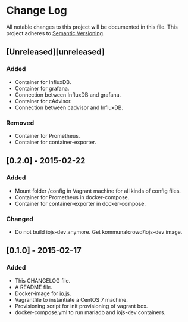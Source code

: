# Change Log
All notable changes to this project will be documented in this file.
This project adheres to [Semantic Versioning](http://semver.org/).

## [Unreleased][unreleased]
### Added
- Container for InfluxDB.
- Container for grafana.
- Connection between InfluxDB and grafana.
- Container for cAdvisor.
- Connection between cadvisor and InfluxDB.
### Removed
- Container for Prometheus.
- Container for container-exporter.

## [0.2.0] - 2015-02-22
### Added
- Mount folder /config in Vagrant machine for all kinds of config files.
- Container for Prometheus in docker-compose.
- Container for container-exporter in docker-compose.
### Changed
- Do not build iojs-dev anymore. Get kommunalcrowd/iojs-dev image.

## [0.1.0] - 2015-02-17
### Added
- This CHANGELOG file.
- A README file.
- Docker-image for [io.js](https://iojs.org).
- Vagrantfile to instantiate a CentOS 7 machine.
- Provisioning script for init provisioning of vagrant box.
- docker-compose.yml to run mariadb and iojs-dev containers.
